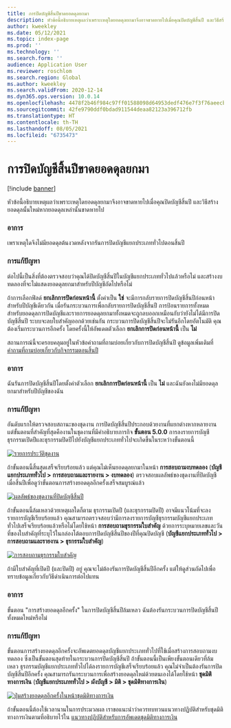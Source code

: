 ```yaml
---
title: การปิดบัญชีสิ้นปีขาดยอดดุลยกมา
description: หัวข้อนี้อธิบายเหตุผลว่าเพราะเหตุใดยอดดุลยกมาจึงอาจขาดหายไปเมื่อคุณปิดบัญชีสิ้นปี และวิธีสร้างยอดดุลนั้นใหม่หากยอดดุลเหล่านั้นขาดหายไป
author: kweekley
ms.date: 05/12/2021
ms.topic: index-page
ms.prod: ''
ms.technology: ''
ms.search.form: ''
audience: Application User
ms.reviewer: roschlom
ms.search.region: Global
ms.author: kweekley
ms.search.validFrom: 2020-12-14
ms.dyn365.ops.version: 10.0.14
ms.openlocfilehash: 4478f2b46f984c97ff01588098d64953dedf476e7f3f76aeecb29a0ff0074b9d
ms.sourcegitcommit: 42fe9790ddf0bdad911544deaa82123a396712fb
ms.translationtype: HT
ms.contentlocale: th-TH
ms.lasthandoff: 08/05/2021
ms.locfileid: "6735473"
---
```

# <a name="year-end-close-missing-opening-balances"></a>การปิดบัญชีสิ้นปีขาดยอดดุลยกมา

[!include [banner](../includes/banner.md)]

หัวข้อนี้อธิบายเหตุผลว่าเพราะเหตุใดยอดดุลยกมาจึงอาจขาดหายไปเมื่อคุณปิดบัญชีสิ้นปี และวิธีสร้างยอดดุลนั้นใหม่หากยอดดุลเหล่านั้นขาดหายไป

### <a name="symptom"></a>อาการ

เพราเหตุใดจึงไม่มียอดดุลต้นงวดหลังจากรันการปิดบัญชีแยกประเภททั่วไปตอนสิ้นปี 

### <a name="resolution"></a>การแก้ปัญหา

ต่อไปนี้เป็นสิ่งที่ต้องตรวจสอบว่าคุณได้ปิดบัญชีสิ้นปีในบัญชีแยกประเภททั่วไปแล้วหรือไม่ และสร้างงบทดลองที่จะไม่แสดงยอดดุลยกมาสำหรับปีบัญชีถัดไปหรือไม่

ถ้าการเลือกฟิลด์ **ยกเลิกการปิดก่อนหน้านี้** ตั้งค่าเป็น **ใช่** จะมีการกลับรายการปิดบัญชีสิ้นปีก่อนหน้าสำหรับปีบัญชีเดียวกัน เมื่อรันกระบวนการเพื่อกลับรายการปิดบัญชีสิ้นปี การป้อนรายการทั้งหมดสำหรับยอดดุลการปิดบัญชีและรายการยอดดุลยกมาทั้งหมดจะถูกลบออกเหมือนกับว่ายังไม่ได้มีการปิดบัญชีสิ้นปี ระบบจะลบใบสำคัญออกด้วยเช่นกัน กระบวนการปิดบัญชีสิ้นปีจะไม่รันอีกโดยอัตโนมัติ คุณต้องเริ่มกระบวนการอีกครั้ง โดยครั้งนี้ให้อัพเดตตัวเลือก **ยกเลิกการปิดก่อนหน้านี้** เป็น **ไม่**

สถานการณ์นี้จะครอบคลุมอยู่ในหัวข้อคำถามที่ถามบ่อยเกี่ยวกับการปิดบัญชีสิ้นปี ดูข้อมูลเพิ่มเติมที่ [คำถามที่ถามบ่อยเกี่ยวกับกิจกรรมตอนสิ้นปี](faq-year-end-activities.md)

### <a name="symptom"></a>อาการ

ฉันรันการปิดบัญชีสิ้นปีโดยตั้งค่าตัวเลือก **ยกเลิกการปิดก่อนหน้านี้** เป็น **ไม่** และฉันยังคงไม่มียอดดุลยกมาสำหรับปีบัญชีของฉัน

### <a name="resolution"></a>การแก้ปัญหา

อันดับแรกให้ตรวจสอบสถานะของชุดงาน การปิดบัญชีสิ้นปีประกอบด้วยงานที่แยกต่างหากหลายงาน แต่ขั้นตอนที่สำคัญที่สุดคืองานในชุดงานที่มีคำอธิบายภารกิจ **ขั้นตอน 5.0.0** การลงรายการบัญชีธุรกรรมเปิดปีและธุรกรรมปิดปีไปยังบัญชีแยกประเภททั่วไปจะเกิดขึ้นในระหว่างขั้นตอนนี้ 

[![รายการประวัติชุดงาน](./media/yec-mssng-open-blnces-01.png)](./media/yec-mssng-open-blnces-01.png)

ถ้าขั้นตอนนี้สิ้นสุดเสร็จเรียบร้อยแล้ว แต่คุณไม่เห็นยอดดุลยกมาในหน้า **การสอบถามงบทดลอง** (**บัญชีแยกประเภททั่วไป > การสอบถามและรายงาน > งบทดลอง**) ตรวจสอบผลลัพธ์ของชุดงานที่ปิดบัญชีเมื่อสิ้นปีเพื่อดูว่าขั้นตอนการสร้างยอดดุลอีกครั้งเสร็จสมบูรณ์แล้ว

[![ผลลัพธ์ของชุดงานที่ปิดบัญชีสิ้นปี](./media/yec-mssng-open-blnces-02.png)](./media/yec-mssng-open-blnces-02.png)

ถ้าขั้นตอนนี้ล้มเหลวด้วยเหตุผลใดก็ตาม ธุรกรรมเปิดปี (และธุรกรรมปิดปี) อาจมีแนวโน้มที่จะลงรายการบัญชีเรียบร้อยแล้ว คุณสามารถตรวจสอบว่ามีการลงรายการบัญชีธุรกรรมบัญชีแยกประเภททั่วไปเสร็จเรียบร้อยแล้วหรือไม่โดยใช้หน้า **การสอบถามธุรกรรมใบสำคัญ** ด้วยการระบุหมายเลขและวันที่ของใบสำคัญที่ระบุไว้ในกล่องโต้ตอบการปิดบัญชีสิ้นปีของปีที่คุณปิดบัญชี (**บัญชีแยกประเภททั่วไป > การสอบถามและรายงาน > ธุรกรรมใบสำคัญ**)

[![การสอบถามธุรกรรมใบสำคัญ](./media/yec-mssng-open-blnces-03.png)](./media/yec-mssng-open-blnces-03.png)

ถ้ามีใบสำคัญที่เปิดปี (และปิดปี) อยู่ คุณจะไม่ต้องรันการปิดบัญชีสิ้นปีอีกครั้ง แต่ให้ดูส่วนถัดไปเพื่อทราบข้อมูลเกี่ยวกับวิธีดำเนินการต่อไปแทน

### <a name="symptom"></a>อาการ

ขั้นตอน "การสร้างยอดดุลอีกครั้ง" ในการปิดบัญชีสิ้นปีล้มเหลว ฉันต้องรันกระบวนการปิดบัญชีสิ้นปีทั้งหมดใหม่หรือไม่

### <a name="resolution"></a>การแก้ปัญหา

ขั้นตอนการสร้างยอดดุลอีกครั้งจะอัพเดตยอดดุลบัญชีแยกประเภททั่วไปที่ใช้เมื่อสร้างการสอบถามงบทดลอง  ซึ่งเป็นขั้นตอนสุดท้ายในกระบวนการปิดบัญชีสิ้นปี  ถ้าขั้นตอนนี้เป็นเพียงขั้นตอนเดียวที่ล้มเหลว ธุรกรรมบัญชีแยกประเภททั่วไปได้ลงรายการบัญชีเสร็จเรียบร้อยแล้ว  คุณไม่จำเป็นต้องรันการปิดบัญชีสิ้นปีอีกครั้ง คุณสามารถรันกระบวนการเพื่อสร้างยอดดุลใหม่ด้วยตนเองได้โดยใช้หน้า **ชุดมิติทางการเงิน** (**บัญชีแยกประเภททั่วไป > ผังบัญชี > มิติ > ชุดมิติทางการเงิน**)

[![ปุ่มสร้างยอดดุลอีกครั้งในหน้าชุดมิติทางการเงิน](./media/yec-mssng-open-blnces-04.png)](./media/yec-mssng-open-blnces-04.png)

ถ้าขั้นตอนนี้ต้องใช้เวลานานในการประมวลผล เราขอแนะนำว่าควรทบทวนแนวทางปฏิบัติสำหรับชุดมิติทางการเงินตามที่อธิบายไว้ใน [แนวทางปฏิบัติสำหรับการอัพเดตชุดมิติทางการเงิน](https://community.dynamics.com/365/financeandoperations/b/dynamics-365-finance-blog/posts/best-practices-for-updating-financial-dimension-set-dimension-sets) 

